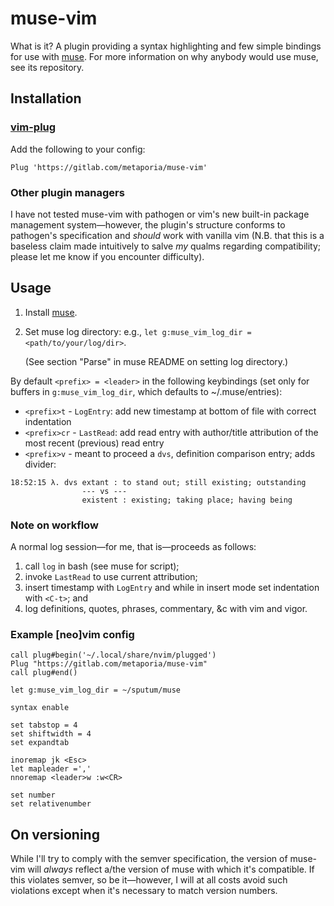 # muse-vim

What is it? A plugin providing a syntax highlighting and few simple bindings
for use with [muse](https://gitlab.com/metaporia/muse). For more information on
why anybody would use muse, see its repository.

## Installation

### [vim-plug](https://github.com/junegunn/vim-plug)

Add the following to your config:

```vim
Plug 'https://gitlab.com/metaporia/muse-vim'
```

### Other plugin managers

I have not tested muse-vim with pathogen or vim's new built-in package
management system&mdash;however, the plugin's structure conforms to pathogen's
specification and *should* work with vanilla vim (N.B. that this is a baseless
claim made intuitively to salve *my* qualms regarding compatibility; please let
me know if you encounter difficulty).

## Usage

1. Install [muse](https://gitlab.com/metaporia/muse).
2. Set muse log directory: e.g., `let g:muse_vim_log_dir =
   <path/to/your/log/dir>`. 
   
   (See section "Parse" in muse README on setting log directory.)


By default `<prefix> = <leader>` in the following keybindings (set only for
buffers in `g:muse_vim_log_dir`, which defaults to ~/.muse/entries):

* `<prefix>t` - `LogEntry`: add new timestamp at bottom of file with correct
  indentation
* `<prefix>cr` - `LastRead`: add read entry with author/title attribution of
  the most recent (previous) read entry
* `<prefix>v` - meant to proceed a `dvs`, definition comparison entry; adds
  divider: 

```
18:52:15 λ. dvs extant : to stand out; still existing; outstanding
                --- vs ---
                existent : existing; taking place; having being
```

### Note on workflow

A normal log session&mdash;for me, that is&mdash;proceeds as follows:

1. call `log` in bash (see muse for script);
2. invoke `LastRead` to use current attribution;
3. insert timestamp with `LogEntry` and while in insert mode set indentation
   with `<C-t>`; and
4. log definitions, quotes, phrases, commentary, &c with vim and
   vigor.


### Example [neo]vim config 

```vim
call plug#begin('~/.local/share/nvim/plugged')
Plug "https://gitlab.com/metaporia/muse-vim"
call plug#end()

let g:muse_vim_log_dir = ~/sputum/muse

syntax enable

set tabstop = 4
set shiftwidth = 4
set expandtab

inoremap jk <Esc>
let mapleader =','
nnoremap <leader>w :w<CR>

set number
set relativenumber
```

## On versioning

While I'll try to comply with the semver specification, the version of muse-vim
will *always* reflect a/the version of muse with which it's compatible. If this
violates semver, so be it&mdash;however, I will at all costs avoid such
violations except when it's necessary to match version numbers.

